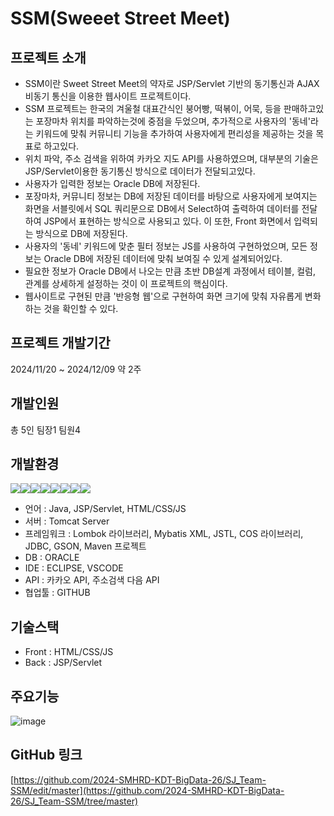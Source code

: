 # SSM(Sweeet Street Meet)
## 프로젝트 소개
- SSM이란 Sweet Street Meet의 약자로 JSP/Servlet 기반의 동기통신과 AJAX 비동기 통신을 이용한 웹사이트 프로젝트이다.
- SSM 프로젝트는 한국의 겨울철 대표간식인 붕어빵, 떡볶이, 어묵, 등을 판매하고있는 포장마차 위치를 파악하는것에 중점을 두었으며, 추가적으로 사용자의 '동네'라는 키워드에 맞춰 커뮤니티 기능을 추가하여 사용자에게 편리성을 제공하는 것을 목표로 하고있다.
- 위치 파악, 주소 검색을 위하여 카카오 지도 API를 사용하였으며, 대부분의 기술은 JSP/Servlet이용한 동기통신 방식으로 데이터가 전달되고있다.
- 사용자가 입력한 정보는 Oracle DB에 저장된다.
- 포장마차, 커뮤니티 정보는 DB에 저장된 데이터를 바탕으로 사용자에게 보여지는 화면을 서블릿에서 SQL 쿼리문으로 DB에서 Select하여 출력하여 데이터를 전달하여 JSP에서 표현하는 방식으로 사용되고 있다. 이 또한, Front 화면에서 입력되는 방식으로 DB에 저장된다.
- 사용자의 '동네' 키워드에 맞춘 필터 정보는 JS를 사용하여 구현하었으며, 모든 정보는 Oracle DB에 저장된 데이터에 맞춰 보여질 수 있게 설계되어있다.
- 필요한 정보가 Oracle DB에서 나오는 만큼 초반 DB설계 과정에서 테이블, 컬럼, 관계를 상세하게 설정하는 것이 이 프로젝트의 핵심이다.
- 웹사이트로 구현된 만큼 '반응형 웹'으로 구현하여 화면 크기에 맞춰 자유롭게 변화하는 것을 확인할 수 있다.

## 프로젝트 개발기간
2024/11/20 ~ 2024/12/09
약 2주

## 개발인원
총 5인
팀장1 팀원4

## 개발환경
<img src="https://img.shields.io/badge/JAVA-007396?style=for-the-badge&logo=java&logoColor=white"><img src="https://img.shields.io/badge/oracle-F80000?style=for-the-badge&logo=oracle&logoColor=white"><img src="https://img.shields.io/badge/javascript-F7DF1E?style=for-the-badge&logo=javascript&logoColor=black"><img src="https://img.shields.io/badge/html-E34F26?style=for-the-badge&logo=html5&logoColor=white"><img src="https://img.shields.io/badge/css-1572B6?style=for-the-badge&logo=css3&logoColor=white"><img src="https://img.shields.io/badge/bootstrap-7952B3?style=for-the-badge&logo=bootstrap&logoColor=white"><img src="https://img.shields.io/badge/github-181717?style=for-the-badge&logo=github&logoColor=white"><img src="https://img.shields.io/badge/apache%20tomcat-F8DC75?style=for-the-badge&logo=apachetomcat&logoColor=white">
- 언어 : Java, JSP/Servlet, HTML/CSS/JS
- 서버 : Tomcat Server
- 프레임워크 : Lombok 라이브러리, Mybatis XML, JSTL, COS 라이브러리, JDBC, GSON, Maven 프로젝트
- DB : ORACLE
- IDE : ECLIPSE, VSCODE
- API : 카카오 API, 주소검색 다음 API
- 협업툴 : GITHUB

## 기술스택
- Front : HTML/CSS/JS
- Back : JSP/Servlet

## 주요기능
![image](https://github.com/user-attachments/assets/f26bf504-f0a0-479a-b719-a1aa612fc5e0)

## GitHub 링크
[https://github.com/2024-SMHRD-KDT-BigData-26/SJ_Team-SSM/edit/master](https://github.com/2024-SMHRD-KDT-BigData-26/SJ_Team-SSM/tree/master)

